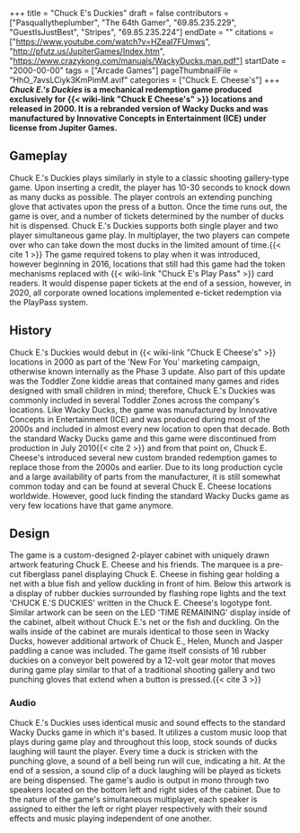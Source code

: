 +++
title = "Chuck E's Duckies"
draft = false
contributors = ["Pasquallytheplumber", "The 64th Gamer", "69.85.235.229", "GuestIsJustBest", "Stripes", "69.85.235.224"]
endDate = ""
citations = ["https://www.youtube.com/watch?v=HZeaI7FUmws", "http://pfutz.us/JupiterGames/Index.htm", "https://www.crazykong.com/manuals/WackyDucks.man.pdf"]
startDate = "2000-00-00"
tags = ["Arcade Games"]
pageThumbnailFile = "HhO_7avsLCiyk3KmPimM.avif"
categories = ["Chuck E. Cheese's"]
+++
***Chuck E.'s Duckies* is a mechanical redemption game produced exclusively for {{< wiki-link "Chuck E Cheese's" >}} locations and released in 2000.
It is a rebranded version of Wacky Ducks and was manufactured by Innovative Concepts in Entertainment (ICE) under license from Jupiter Games.**

## Gameplay

Chuck E.'s Duckies plays similarly in style to a classic shooting gallery-type game. Upon inserting a credit, the player has 10-30 seconds to knock down as many ducks as possible. The player controls an extending punching glove that activates upon the press of a button. Once the time runs out, the game is over, and a number of tickets determined by the number of ducks hit is dispensed. Chuck E.'s Duckies supports both single player and two player simultaneous game play. In multiplayer, the two players can compete over who can take down the most ducks in the limited amount of time.{{< cite 1 >}}
The game required tokens to play when it was introduced, however beginning in 2016, locations that still had this game had the token mechanisms replaced with {{< wiki-link "Chuck E's Play Pass" >}} card readers. It would dispense paper tickets at the end of a session, however, in 2020, all corporate owned locations implemented e-ticket redemption via the PlayPass system.

## History

Chuck E.'s Duckies would debut in {{< wiki-link "Chuck E Cheese's" >}} locations in 2000 as part of the 'New For You' marketing campaign, otherwise known internally as the Phase 3 update. Also part of this update was the Toddler Zone kiddie areas that contained many games and rides designed with small children in mind; therefore, Chuck E.'s Duckies was commonly included in several Toddler Zones across the company's locations.
Like Wacky Ducks, the game was manufactured by Innovative Concepts in Entertainment (ICE) and was produced during most of the 2000s and included in almost every new location to open that decade. Both the standard Wacky Ducks game and this game were discontinued from production in July 2010{{< cite 2 >}} and from that point on, Chuck E. Cheese's introduced several new custom branded redemption games to replace those from the 2000s and earlier. Due to its long production cycle and a large availability of parts from the manufacturer, it is still somewhat common today and can be found at several Chuck E. Cheese locations worldwide. However, good luck finding the standard Wacky Ducks game as very few locations have that game anymore.

## Design

The game is a custom-designed 2-player cabinet with uniquely drawn artwork featuring Chuck E. Cheese and his friends. The marquee is a pre-cut fiberglass panel displaying Chuck E. Cheese in fishing gear holding a net with a blue fish and yellow duckling in front of him. Below this artwork is a display of rubber duckies surrounded by flashing rope lights and the text 'CHUCK E.'S DUCKIES' written in the Chuck E. Cheese's logotype font. Similar artwork can be seen on the LED 'TIME REMAINING' display inside of the cabinet, albeit without Chuck E.'s net or the fish and duckling.
On the walls inside of the cabinet are murals identical to those seen in Wacky Ducks, however additional artwork of Chuck E., Helen, Munch and Jasper paddling a canoe was included. The game itself consists of 16 rubber duckies on a conveyor belt powered by a 12-volt gear motor that moves during game play similar to that of a traditional shooting gallery and two punching gloves that extend when a button is pressed.{{< cite 3 >}}

### Audio

Chuck E.'s Duckies uses identical music and sound effects to the standard Wacky Ducks game in which it's based. It utilizes a custom music loop that plays during game play and throughout this loop, stock sounds of ducks laughing will taunt the player. Every time a duck is stricken with the punching glove, a sound of a bell being run will cue, indicating a hit. At the end of a session, a sound clip of a duck laughing will be played as tickets are being dispensed.
The game's audio is output in mono through two speakers located on the bottom left and right sides of the cabinet. Due to the nature of the game's simultaneous multiplayer, each speaker is assigned to either the left or right player respectively with their sound effects and music playing independent of one another.
